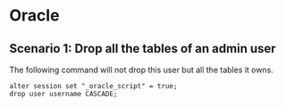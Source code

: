 # Oracle

## Scenario 1: Drop all the tables of an admin user

The following command will not drop this user but all the tables it owns.

``````
alter session set "_oracle_script" = true;
drop user username CASCADE;
``````